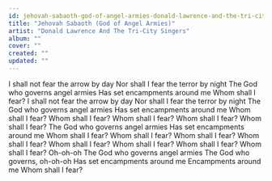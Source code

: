 ```yaml
---
id: jehovah-sabaoth-god-of-angel-armies-donald-lawrence-and-the-tri-city-singers
title: "Jehovah Sabaoth (God of Angel Armies)"
artist: "Donald Lawrence And The Tri-City Singers"
album: ""
cover: ""
created: ""
updated: ""
---
```


I shall not fear the arrow by day
Nor shall I fear the terror by night
The God who governs angel armies
Has set encampments around me
Whom shall I fear?
I shall not fear the arrow by day
Nor shall I fear the terror by night
The God who governs angel armies
Has set encampments around me
Whom shall I fear?
Whom shall I fear?
Whom shall I fear?
Whom shall I fear?
Whom shall I fear?
The God who governs angel armies
Has set encampments around me
Whom shall I fear?
Whom shall I fear?
Whom shall I fear?
Whom shall I fear?
Whom shall I fear?
Whom shall I fear?
Whom shall I fear?
Whom shall I fear?
Oh-oh-oh
The God who governs angel armies
The God who governs, oh-oh-oh
Has set encampments around me
Encampments around me
Whom shall I fear?